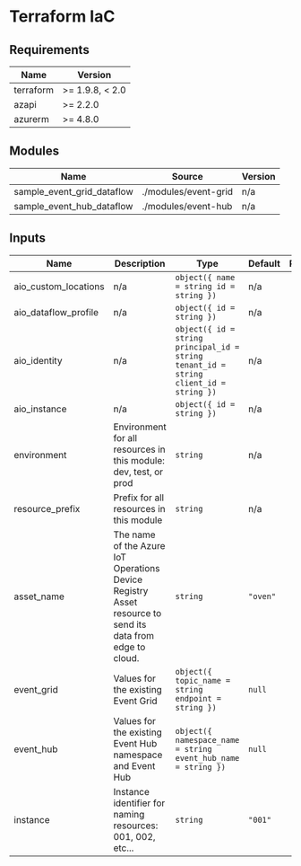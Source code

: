 <!-- BEGIN_TF_DOCS -->
<!-- markdown-table-prettify-ignore-start -->
# Terraform IaC

## Requirements

| Name | Version |
|------|---------|
| terraform | >= 1.9.8, < 2.0 |
| azapi | >= 2.2.0 |
| azurerm | >= 4.8.0 |

## Modules

| Name | Source | Version |
|------|--------|---------|
| sample\_event\_grid\_dataflow | ./modules/event-grid | n/a |
| sample\_event\_hub\_dataflow | ./modules/event-hub | n/a |

## Inputs

| Name | Description | Type | Default | Required |
|------|-------------|------|---------|:--------:|
| aio\_custom\_locations | n/a | ```object({ name = string id = string })``` | n/a | yes |
| aio\_dataflow\_profile | n/a | ```object({ id = string })``` | n/a | yes |
| aio\_identity | n/a | ```object({ id = string principal_id = string tenant_id = string client_id = string })``` | n/a | yes |
| aio\_instance | n/a | ```object({ id = string })``` | n/a | yes |
| environment | Environment for all resources in this module: dev, test, or prod | `string` | n/a | yes |
| resource\_prefix | Prefix for all resources in this module | `string` | n/a | yes |
| asset\_name | The name of the Azure IoT Operations Device Registry Asset resource to send its data from edge to cloud. | `string` | `"oven"` | no |
| event\_grid | Values for the existing Event Grid | ```object({ topic_name = string endpoint = string })``` | `null` | no |
| event\_hub | Values for the existing Event Hub namespace and Event Hub | ```object({ namespace_name = string event_hub_name = string })``` | `null` | no |
| instance | Instance identifier for naming resources: 001, 002, etc... | `string` | `"001"` | no |
<!-- markdown-table-prettify-ignore-end -->
<!-- END_TF_DOCS -->
